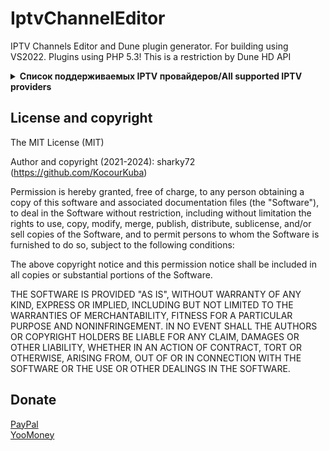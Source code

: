 # IptvChannelEditor
IPTV Channels Editor and Dune plugin generator.
For building using VS2022.
Plugins using PHP 5.3! This is a restriction by Dune HD API


<details>
<summary><b>Список поддерживаемых IPTV провайдеров/All supported IPTV providers</b></summary>

01. [Antifriz](https://antifriz.tv/)
02. [BCU Media](https://bcumedia.pro/)
03. [iEdem](https://iedem.tv/) / [iLook](https://ilook.tv/) / [JinoPro](https://jinopro.net/)
04. [Fox](http://info.fox-tv.fun/)
05. [ITV Live](https://itv.live/)
06. [Glanz](http://ottg.cc/)
07. [Sharaclub](https://shara.club/)
08. [Shara TV](https://shara-tv.org/)
09. [Sharavoz](https://www.sharavoz.tv/)
10. [TV Team](https://tv.team/)
11. [1USD](http://1usd.tv/)
12. [1CENT](https://1cent.tv/)
13. [VipLime](http://viplime.fun/)
14. [1OTT](http://1ott.net/)
15. [LightIPTV](https://ottbill.cc/)
16. [Cbilling](https://cbilling.eu/)
17. [OTTClub](https://www.ottclub.cc/)
18. [IPTV Online](https://iptv.online/)
19. [Vidok TV](https://vidok.tv/)
20. [Shura TV](http://shura.tv/b/)
21. [TV Club](https://tvclub.cc/)
22. [Filmax TV](https://filmax-tv.ru/)
23. [Kineskop.club](http://kineskop.club/)
24. [MyMagic](http://mymagic.tv/)
25. [Russkoe TV](https://russkoetv.shop/)
26. [Smile TV](http://smile-tv.live/)
27. [Ping TV](http://ping-tv.com/)
28. [Yosso TV](https://streaming-elbrus.su/)
29. [101film](http://101film.org/)
30. [IPStream/iShara](https://www.ipstream.one/)
31. [OnlineOTT TV](https://www.onlineott-tv.site/)
32. [TVIZI net](https://tvizi.net/)
33. [KLI Media](https://klimedia.space/)
34. [Satq TV](https://satq.tv/)
35. [RU TV](https://rutv.vip/)
36. [CRD TV](https://crdtv.net/)
37. [BitTV](https://bittv.ltd/)
38. [TopIPTV](https://topiptv.info/)
39. [IPTV Best](https://ip-tv.best/)
40. [Uspeh TV](https://uspeh.tv/)
41. [Peak TV](https://peaktv.info/)
42. [Nasharu TV](https://nasharu.tv/)
43. [Ott Pub](https://ott.pub/)
44. [Blink TV](https://blinktv.cc/)
45. [Korona](https://korona-tv.top/)
46. [Pik TV](http://pa.piktv.top/)
</details>

## License and copyright

The MIT License (MIT)

Author and copyright (2021-2024): sharky72 (https://github.com/KocourKuba)

Permission is hereby granted, free of charge, to any person obtaining a copy
of this software and associated documentation files (the "Software"), to
deal in the Software without restriction, including without limitation the
rights to use, copy, modify, merge, publish, distribute, sublicense, and/or
sell copies of the Software, and to permit persons to whom the Software is
furnished to do so, subject to the following conditions:

The above copyright notice and this permission notice shall be included
in all copies or substantial portions of the Software.

THE SOFTWARE IS PROVIDED "AS IS", WITHOUT WARRANTY OF ANY KIND, EXPRESS OR
IMPLIED, INCLUDING BUT NOT LIMITED TO THE WARRANTIES OF MERCHANTABILITY,
FITNESS FOR A PARTICULAR PURPOSE AND NONINFRINGEMENT. IN NO EVENT SHALL
THE AUTHORS OR COPYRIGHT HOLDERS BE LIABLE FOR ANY CLAIM, DAMAGES OR OTHER
LIABILITY, WHETHER IN AN ACTION OF CONTRACT, TORT OR OTHERWISE, ARISING
FROM, OUT OF OR IN CONNECTION WITH THE SOFTWARE OR THE USE OR OTHER
DEALINGS IN THE SOFTWARE.

## Donate
[PayPal](https://www.paypal.com/donate/?cmd=_donations&business=5DY7PESZL4D8L&currency_code=USD&amount=5)  
[YooMoney](https://yoomoney.ru/to/41001913379027)
